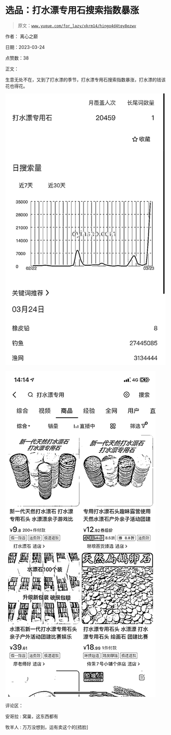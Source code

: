 # 选品：打水漂专用石搜索指数暴涨

> 原文：[`www.yuque.com/for_lazy/xkrm14/hingo4d4tqy8ezwv`](https://www.yuque.com/for_lazy/xkrm14/hingo4d4tqy8ezwv)

作者： 离心之巅

日期：2023-03-24

点赞数：38

正文：

生意无处不在，又到了打水漂的季节，打水漂专用石搜索指数暴涨，打水漂的钱该花也得花。

![](img/5590b526c28cc3eeb4ee7834adb4aade.png)  

![](img/bf01df207bdf10be366223f30074910d.png)  

评论区：

安哥拉 : 窝巢，这东西都有

牧羊人 : 万万没想到，运有卖这个的[捂脸]



